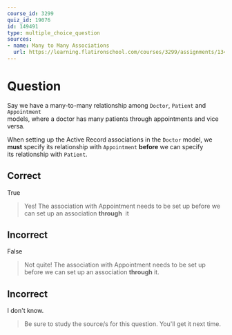 ```yaml
---
course_id: 3299
quiz_id: 19076
id: 149491
type: multiple_choice_question
sources:
- name: Many to Many Associations
  url: https://learning.flatironschool.com/courses/3299/assignments/134080?module_item_id=278760
---
```


# Question

Say we have a many-to-many relationship among `Doctor`, `Patient` and
`Appointment`  
models, where a doctor has many patients through appointments and vice versa.

When setting up the Active Record associations in the `Doctor` model, we  
**must** specify its relationship with `Appointment` **before** we can specify  
its relationship with `Patient`.

## Correct

True

> Yes! The association with Appointment&nbsp;needs to be set up before we can set up an association **through** &nbsp;it

## Incorrect

False

> Not quite! The association with Appointment&nbsp;needs to be set up before we can set up an association **through** it.

## Incorrect

I don't know.

> Be sure to study the source/s for this question. You'll get it next time.
